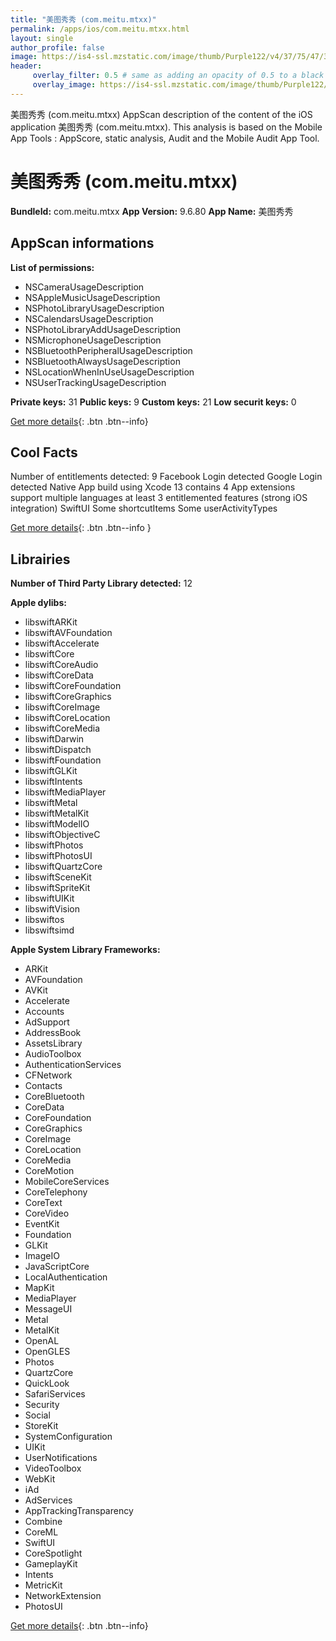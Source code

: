 ```yaml
---
title: "美图秀秀 (com.meitu.mtxx)"
permalink: /apps/ios/com.meitu.mtxx.html
layout: single
author_profile: false
image: https://is4-ssl.mzstatic.com/image/thumb/Purple122/v4/37/75/47/37754786-4c85-6c1b-ce96-6578219e33c3/AppIcon-0-0-1x_U007emarketing-0-0-0-6-0-0-sRGB-0-0-0-GLES2_U002c0-512MB-85-220-0-0.png/512x512bb.jpg
header: 
     overlay_filter: 0.5 # same as adding an opacity of 0.5 to a black background
     overlay_image: https://is4-ssl.mzstatic.com/image/thumb/Purple122/v4/37/75/47/37754786-4c85-6c1b-ce96-6578219e33c3/AppIcon-0-0-1x_U007emarketing-0-0-0-6-0-0-sRGB-0-0-0-GLES2_U002c0-512MB-85-220-0-0.png/512x512bb.jpg
---
```

美图秀秀 (com.meitu.mtxx) AppScan description of the content of the iOS application 美图秀秀 (com.meitu.mtxx). This analysis is based on the Mobile App Tools : AppScore, static analysis, Audit and the Mobile Audit App Tool.

# 美图秀秀 (com.meitu.mtxx)

**BundleId:** com.meitu.mtxx
**App Version:** 9.6.80
**App Name:** 美图秀秀


## AppScan informations 

**List of permissions:** 
- NSCameraUsageDescription
- NSAppleMusicUsageDescription
- NSPhotoLibraryUsageDescription
- NSCalendarsUsageDescription
- NSPhotoLibraryAddUsageDescription
- NSMicrophoneUsageDescription
- NSBluetoothPeripheralUsageDescription
- NSBluetoothAlwaysUsageDescription
- NSLocationWhenInUseUsageDescription
- NSUserTrackingUsageDescription
  
  
**Private keys:** 31
**Public keys:** 9
**Custom keys:** 21
**Low securit keys:** 0
  
[Get more details](/pricing.html){: .btn .btn--info}

## Cool Facts

Number of entitlements detected: 9
Facebook Login detected
Google Login detected
Native App
build using Xcode 13
contains 4 App extensions
support multiple languages
at least 3 entitlemented features (strong iOS integration)
SwiftUI
Some shortcutItems 
Some userActivityTypes
  
[Get more details](/pricing.html){: .btn .btn--info }

## Librairies 
**Number of Third Party Library detected:** 12


**Apple dylibs:**
- libswiftARKit
- libswiftAVFoundation
- libswiftAccelerate
- libswiftCore
- libswiftCoreAudio
- libswiftCoreData
- libswiftCoreFoundation
- libswiftCoreGraphics
- libswiftCoreImage
- libswiftCoreLocation
- libswiftCoreMedia
- libswiftDarwin
- libswiftDispatch
- libswiftFoundation
- libswiftGLKit
- libswiftIntents
- libswiftMediaPlayer
- libswiftMetal
- libswiftMetalKit
- libswiftModelIO
- libswiftObjectiveC
- libswiftPhotos
- libswiftPhotosUI
- libswiftQuartzCore
- libswiftSceneKit
- libswiftSpriteKit
- libswiftUIKit
- libswiftVision
- libswiftos
- libswiftsimd


**Apple System Library Frameworks:**
- ARKit
- AVFoundation
- AVKit
- Accelerate
- Accounts
- AdSupport
- AddressBook
- AssetsLibrary
- AudioToolbox
- AuthenticationServices
- CFNetwork
- Contacts
- CoreBluetooth
- CoreData
- CoreFoundation
- CoreGraphics
- CoreImage
- CoreLocation
- CoreMedia
- CoreMotion
- MobileCoreServices
- CoreTelephony
- CoreText
- CoreVideo
- EventKit
- Foundation
- GLKit
- ImageIO
- JavaScriptCore
- LocalAuthentication
- MapKit
- MediaPlayer
- MessageUI
- Metal
- MetalKit
- OpenAL
- OpenGLES
- Photos
- QuartzCore
- QuickLook
- SafariServices
- Security
- Social
- StoreKit
- SystemConfiguration
- UIKit
- UserNotifications
- VideoToolbox
- WebKit
- iAd
- AdServices
- AppTrackingTransparency
- Combine
- CoreML
- SwiftUI
- CoreSpotlight
- GameplayKit
- Intents
- MetricKit
- NetworkExtension
- PhotosUI


  
[Get more details](/pricing.html){: .btn .btn--info}

